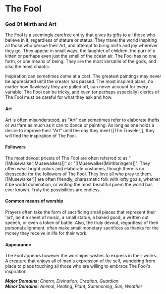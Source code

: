 # The Fool

### God Of Mirth and Art

The Fool is a seemingly carefree entity that gives its gifts to all those who believe in it, regardless of stature or status. They travel the world inspiring all those who persue their Art, and attempt to bring mirth and joy wherever they go. They appear in small ways; the laughter of children, the purr of a kitten or perhaps even just the smell of the ocean air. The Fool has no one form, or one means of being. They are the most versatile of the gods, and also the most chaotic.

Inspiration can sometimes come at a cost. The greatest paintings may never be appreciated until the creator has passed. The most inspired plans, no matter how flawlessly they are pulled off, can never account for every variable. The Fool can be tricky, and even (or perhaps especially) clerics  of The Fool must be careful for what they ask and how.

#### Art
Art is often misunderstood, as "Art" can sometimes refer to elaborate thefts or warfare as much as it can to dance or painting. As long as one holds a desire to improve their "Art" until the day they meet [[The Traveler]], they will find the inspiration of The Fool.

#### Followers
The most devout priests of The Fool are often referred to as "[[Musewalker|Musewalkers]]" or "[[Musewalker|Mirthbringers]]". They often wear bright colors and elaborate costumes, though there is no dresscode for the followers of The Fool. They love all who pray to them. [[Musewalker]] are often friendly, charasmatic folk with lofty goals, whether it be world domination, or writing the most beautiful poem the world has ever known. Truly the possibilities are endless.

#### Common means of worship
Prayers often take the form of sacrificing small pieces that represent their 'art', be it a sheet of music, a small statue, a baked good, a written out speech, or even a token of battle. Also, the truly devout, regardless of their personal alignment, often make small monetary sacrifices as thanks for the money they receive in life for their work.

#### Appearance
The Fool appears however the worshiper wishes to express in their works. A creature that enjoys all of man's expression of the self, wandering from place to place touching all those who are willing to embrace The Fool's inspiration.

_**Major Domains:** Charm, Divination, Creation, Guardian_  
_**Minor Domains:** Animal, Healing, Plant, Summoning, Sun, Weather_